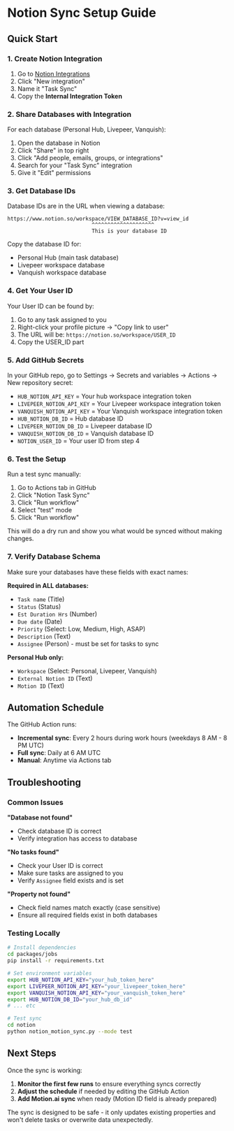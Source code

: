 # Notion Sync Setup Guide

## Quick Start

### 1. Create Notion Integration

1. Go to [Notion Integrations](https://www.notion.so/my-integrations)
2. Click "New integration"
3. Name it "Task Sync" 
4. Copy the **Internal Integration Token**

### 2. Share Databases with Integration

For each database (Personal Hub, Livepeer, Vanquish):
1. Open the database in Notion
2. Click "Share" in top right
3. Click "Add people, emails, groups, or integrations"
4. Search for your "Task Sync" integration
5. Give it "Edit" permissions

### 3. Get Database IDs

Database IDs are in the URL when viewing a database:
```
https://www.notion.so/workspace/VIEW_DATABASE_ID?v=view_id
                           ^^^^^^^^^^^^^^^^^^^^
                           This is your database ID
```

Copy the database ID for:
- Personal Hub (main task database)
- Livepeer workspace database  
- Vanquish workspace database

### 4. Get Your User ID

Your User ID can be found by:
1. Go to any task assigned to you
2. Right-click your profile picture → "Copy link to user"
3. The URL will be: `https://notion.so/workspace/USER_ID`
4. Copy the USER_ID part

### 5. Add GitHub Secrets

In your GitHub repo, go to Settings → Secrets and variables → Actions → New repository secret:

- `HUB_NOTION_API_KEY` = Your hub workspace integration token
- `LIVEPEER_NOTION_API_KEY` = Your Livepeer workspace integration token  
- `VANQUISH_NOTION_API_KEY` = Your Vanquish workspace integration token
- `HUB_NOTION_DB_ID` = Hub database ID
- `LIVEPEER_NOTION_DB_ID` = Livepeer database ID  
- `VANQUISH_NOTION_DB_ID` = Vanquish database ID
- `NOTION_USER_ID` = Your user ID from step 4

### 6. Test the Setup

Run a test sync manually:

1. Go to Actions tab in GitHub
2. Click "Notion Task Sync" 
3. Click "Run workflow"
4. Select "test" mode
5. Click "Run workflow"

This will do a dry run and show you what would be synced without making changes.

### 7. Verify Database Schema

Make sure your databases have these fields with exact names:

**Required in ALL databases:**
- `Task name` (Title)
- `Status` (Status) 
- `Est Duration Hrs` (Number)
- `Due date` (Date)
- `Priority` (Select: Low, Medium, High, ASAP)
- `Description` (Text)
- `Assignee` (Person) - must be set for tasks to sync

**Personal Hub only:**
- `Workspace` (Select: Personal, Livepeer, Vanquish)
- `External Notion ID` (Text)
- `Motion ID` (Text)

## Automation Schedule

The GitHub Action runs:
- **Incremental sync**: Every 2 hours during work hours (weekdays 8 AM - 8 PM UTC)
- **Full sync**: Daily at 6 AM UTC
- **Manual**: Anytime via Actions tab

## Troubleshooting

### Common Issues

**"Database not found"**
- Check database ID is correct
- Verify integration has access to database

**"No tasks found"** 
- Check your User ID is correct
- Make sure tasks are assigned to you
- Verify `Assignee` field exists and is set

**"Property not found"**
- Check field names match exactly (case sensitive)
- Ensure all required fields exist in both databases

### Testing Locally

```bash
# Install dependencies
cd packages/jobs
pip install -r requirements.txt

# Set environment variables  
export HUB_NOTION_API_KEY="your_hub_token_here"
export LIVEPEER_NOTION_API_KEY="your_livepeer_token_here" 
export VANQUISH_NOTION_API_KEY="your_vanquish_token_here"
export HUB_NOTION_DB_ID="your_hub_db_id"
# ... etc

# Test sync
cd notion
python notion_motion_sync.py --mode test
```

## Next Steps

Once the sync is working:

1. **Monitor the first few runs** to ensure everything syncs correctly
2. **Adjust the schedule** if needed by editing the GitHub Action
3. **Add Motion.ai sync** when ready (Motion ID field is already prepared)

The sync is designed to be safe - it only updates existing properties and won't delete tasks or overwrite data unexpectedly.
